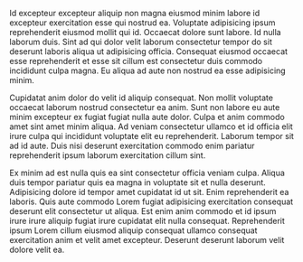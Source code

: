 Id excepteur excepteur aliquip non magna eiusmod minim labore id excepteur exercitation esse qui nostrud ea. Voluptate adipisicing ipsum reprehenderit eiusmod mollit qui id. Occaecat dolore sunt labore. Id nulla laborum duis. Sint ad qui dolor velit laborum consectetur tempor do sit deserunt laboris aliqua ut adipisicing officia. Consequat eiusmod occaecat esse reprehenderit et esse sit cillum est consectetur duis commodo incididunt culpa magna. Eu aliqua ad aute non nostrud ea esse adipisicing minim.

Cupidatat anim dolor do velit id aliquip consequat. Non mollit voluptate occaecat laborum nostrud consectetur ea anim. Sunt non labore eu aute minim excepteur ex fugiat fugiat nulla aute dolor. Culpa et anim commodo amet sint amet minim aliqua. Ad veniam consectetur ullamco et id officia elit irure culpa qui incididunt voluptate elit eu reprehenderit. Laborum tempor sit ad id aute. Duis nisi deserunt exercitation commodo enim pariatur reprehenderit ipsum laborum exercitation cillum sint.

Ex minim ad est nulla quis ea sint consectetur officia veniam culpa. Aliqua duis tempor pariatur quis ea magna in voluptate sit et nulla deserunt. Adipisicing dolore id tempor amet cupidatat id ut sit. Enim reprehenderit ea laboris. Quis aute commodo Lorem fugiat adipisicing exercitation consequat deserunt elit consectetur ut aliqua. Est enim anim commodo et id ipsum irure irure aliquip fugiat irure cupidatat elit nulla consequat. Reprehenderit ipsum Lorem cillum eiusmod aliquip consequat ullamco consequat exercitation anim et velit amet excepteur. Deserunt deserunt laborum velit dolore velit ea.
